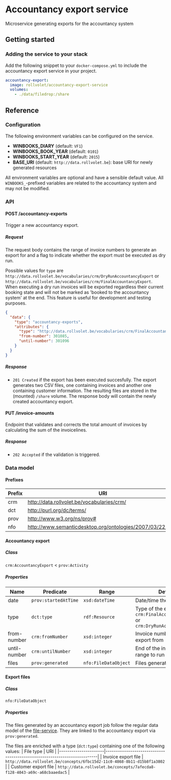 # Accountancy export service
Microservice generating exports for the accountancy system

## Getting started
### Adding the service to your stack
Add the following snippet to your `docker-compose.yml` to include the accountancy export service in your project.

```yml
accountancy-export:
  image: rollvolet/accountancy-export-service
  volumes:
    - ./data/filedrop:/share
```

## Reference
### Configuration
The following environment variables can be configured on the service. 

- **WINBOOKS_DIARY** (default: `VF1`)
- **WINBOOKS_BOOK_YEAR** (default: `0101`)
- **WINBOOKS_START_YEAR** (default: `2015`)
- **BASE_URI** (default: `http://data.rollvolet.be`): base URI for newly generated resources

All environment variables are optional and have a sensible default value. All `WINBOOKS_`-prefixed variables are related to the accountancy system and may not be modified.

### API
#### POST /accountancy-exports
Trigger a new accountancy export.

##### Request
The request body contains the range of invoice numbers to generate an export for and a flag to indicate whether the export must be executed as dry run.

Possible values for `type` are `http://data.rollvolet.be/vocabularies/crm/DryRunAccountancyExport` or `http://data.rollvolet.be/vocabularies/crm/FinalAccountancyExport`. When executing a dry run invoices will be exported regardless their current booking state and will not be marked as 'booked to the accountancy system' at the end. This feature is useful for development and testing purposes.

```json
{
  "data": {
    "type": "accountancy-exports",
    "attributes": {
      "type": "http://data.rollvolet.be/vocabularies/crm/FinalAccountancyExport",
      "from-number": 301085,
      "until-number": 301096
    }
  }
}
```

##### Response
- `201 Created` if the export has been executed succesfully. The export generates two CSV files, one containing invoices and another one containing customer information. The resulting files are stored in the (mounted) `/share` volume. The response body will contain the newly created accountancy export.

#### PUT /invoice-amounts
Endpoint that validates and corrects the total amount of invoices by calculating the sum of the invoicelines.

##### Response
- `202 Accepted` if the validation is triggered.

### Data model
#### Prefixes
| Prefix | URI                                                       |
|--------|-----------------------------------------------------------|
| crm    | http://data.rollvolet.be/vocabularies/crm/                |
| dct    | http://purl.org/dc/terms/                                 |
| prov   | http://www.w3.org/ns/prov#                                |
| nfo    | http://www.semanticdesktop.org/ontologies/2007/03/22/nfo# |

#### Accountancy export
##### Class
`crm:AccountancyExport` < `prov:Activity`
##### Properties
| Name         | Predicate            | Range                | Definition                                                                               |
|--------------|----------------------|----------------------|------------------------------------------------------------------------------------------|
| date         | `prov:startedAtTime` | `xsd:dateTime`       | Date/time the export started                                                             |
| type         | `dct:type`           | `rdf:Resource`       | Type of the export. One of `crm:FinalAccountancyExport` or `crm:DryRunAccountancyExport` |
| from-number  | `crm:fromNumber`     | `xsd:integer`        | Invoice number to start the export from                                                  |
| until-number | `crm:untilNumber`    | `xsd:integer`        | End of the invoice number range to run export for                                        |
| files        | `prov:generated`     | `nfo:FileDataObject` | Files generated by the export                                                                                         |
#### Export files
##### Class
`nfo:FileDataObject`
##### Properties
The files generated by an accountancy export job follow the regular data model of the [file-service](https://github.com/semtech/mu-file-service). They are linked to the accountancy export via `prov:generated`.

The files are enriched with a type (`dct:type`) containing one of the following values:
| File type            | URI                                                                      |
|----------------------|--------------------------------------------------------------------------|
| Invoice export file  | `http://data.rollvolet.be/concepts/6fbc15d2-11c0-4868-8b11-d15b8f1a3802`   |
| Customer export file | `http://data.rollvolet.be/concepts/7afecda8-f128-4043-a69c-a68cbaaedac5` |

